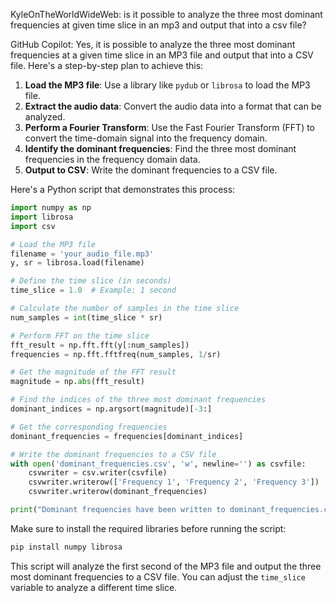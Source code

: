 KyleOnTheWorldWideWeb: is it possible to analyze the three most dominant frequencies at given time slice in an mp3 and output that into a csv file?

GitHub Copilot: Yes, it is possible to analyze the three most dominant frequencies at a given time slice in an MP3 file and output that into a CSV file. Here's a step-by-step plan to achieve this:

1. **Load the MP3 file**: Use a library like `pydub` or `librosa` to load the MP3 file.
2. **Extract the audio data**: Convert the audio data into a format that can be analyzed.
3. **Perform a Fourier Transform**: Use the Fast Fourier Transform (FFT) to convert the time-domain signal into the frequency domain.
4. **Identify the dominant frequencies**: Find the three most dominant frequencies in the frequency domain data.
5. **Output to CSV**: Write the dominant frequencies to a CSV file.

Here's a Python script that demonstrates this process:

```python
import numpy as np
import librosa
import csv

# Load the MP3 file
filename = 'your_audio_file.mp3'
y, sr = librosa.load(filename)

# Define the time slice (in seconds)
time_slice = 1.0  # Example: 1 second

# Calculate the number of samples in the time slice
num_samples = int(time_slice * sr)

# Perform FFT on the time slice
fft_result = np.fft.fft(y[:num_samples])
frequencies = np.fft.fftfreq(num_samples, 1/sr)

# Get the magnitude of the FFT result
magnitude = np.abs(fft_result)

# Find the indices of the three most dominant frequencies
dominant_indices = np.argsort(magnitude)[-3:]

# Get the corresponding frequencies
dominant_frequencies = frequencies[dominant_indices]

# Write the dominant frequencies to a CSV file
with open('dominant_frequencies.csv', 'w', newline='') as csvfile:
    csvwriter = csv.writer(csvfile)
    csvwriter.writerow(['Frequency 1', 'Frequency 2', 'Frequency 3'])
    csvwriter.writerow(dominant_frequencies)

print("Dominant frequencies have been written to dominant_frequencies.csv")
```

Make sure to install the required libraries before running the script:

```sh
pip install numpy librosa
```

This script will analyze the first second of the MP3 file and output the three most dominant frequencies to a CSV file. You can adjust the `time_slice` variable to analyze a different time slice.